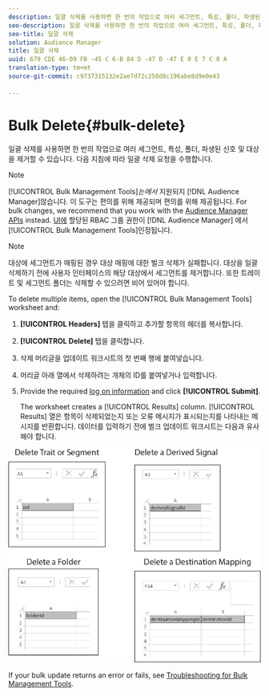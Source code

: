 ```yaml
---
description: 일괄 삭제를 사용하면 한 번의 작업으로 여러 세그먼트, 특성, 폴더, 파생된 신호 및 대상을 제거할 수 있습니다. 다음 지침에 따라 일괄 삭제 요청을 수행합니다.
seo-description: 일괄 삭제를 사용하면 한 번의 작업으로 여러 세그먼트, 특성, 폴더, 파생된 신호 및 대상을 제거할 수 있습니다. 다음 지침에 따라 일괄 삭제 요청을 수행합니다.
seo-title: 일괄 삭제
solution: Audience Manager
title: 일괄 삭제
uuid: 679 CDE 46-09 FB -45 C 6-B 84 D -47 D -47 E 0 E 7 C 0 A
translation-type: tm+mt
source-git-commit: c9737315132e2ae7d72c250d8c196abe8d9e0e43

---
```



# Bulk Delete{#bulk-delete}

일괄 삭제를 사용하면 한 번의 작업으로 여러 세그먼트, 특성, 폴더, 파생된 신호 및 대상을 제거할 수 있습니다. 다음 지침에 따라 일괄 삭제 요청을 수행합니다.

<!-- 

<p>t_bulk_delete.xml </p>

 -->

>[!NOTE]
>
>[!UICONTROL Bulk Management Tools]*는에서* 지원되지 [!DNL Audience Manager]않습니다. 이 도구는 편의를 위해 제공되며 편의를 위해 제공됩니다. For bulk changes, we recommend that you work with the [Audience Manager APIs](../../api/rest-api-main/aam-api-getting-started.md) instead. [UI에](../../features/administration/administration-overview.md) 할당된 RBAC 그룹 권한이 [!DNL Audience Manager] 에서 [!UICONTROL Bulk Management Tools]인정됩니다.

>[!NOTE]
>
>대상에 세그먼트가 매핑된 경우 대상 매핑에 대한 벌크 삭제가 실패합니다. 대상을 일괄 삭제하기 전에 사용자 인터페이스의 해당 대상에서 세그먼트를 제거합니다. 또한 트레이트 및 세그먼트 폴더는 삭제할 수 있으려면 비어 있어야 합니다.

To delete multiple items, open the [!UICONTROL Bulk Management Tools] worksheet and:

1. **[!UICONTROL Headers]** 탭을 클릭하고 추가할 항목의 헤더를 복사합니다.
2. **[!UICONTROL Delete]** 탭을 클릭합니다.
3. 삭제 머리글을 업데이트 워크시트의 첫 번째 행에 붙여넣습니다.
4. 머리글 아래 열에서 삭제하려는 개체의 ID를 붙여넣거나 입력합니다.
5. Provide the required [log on information](../../reference/bulk-management-tools/bulk-management-intro.md#auth-reqs) and click **[!UICONTROL Submit]**.

   The worksheet creates a [!UICONTROL Results] column. [!UICONTROL Results] 열은 항목이 삭제되었는지 또는 오류 메시지가 표시되는지를 나타내는 메시지를 반환합니다.
데이터를 입력하기 전에 벌크 업데이트 워크시트는 다음과 유사해야 합니다.

![](assets/delete.png)

If your bulk update returns an error or fails, see [Troubleshooting for Bulk Management Tools](../../reference/bulk-management-tools/bulk-troubleshooting.md).
